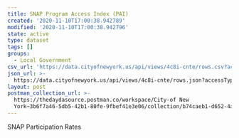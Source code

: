 ```yaml
---
title: SNAP Program Access Index (PAI)
created: '2020-11-10T17:00:38.942789'
modified: '2020-11-10T17:00:38.942796'
state: active
type: dataset
tags: []
groups:
  - Local Government
csv_url: 'https://data.cityofnewyork.us/api/views/4c8i-cnte/rows.csv?accessType=DOWNLOAD'
json_url: >-
  https://data.cityofnewyork.us/api/views/4c8i-cnte/rows.json?accessType=DOWNLOAD
layout: post
postman_collection_url: >-
  https://thedaydasource.postman.co/workspace/City-of New
  York~3b6f7a46-5db5-42b1-80fe-9fbef41e3e06/collection/b74caeb1-d652-4a9a-a05e-2104904d9148
---
```

SNAP Participation Rates
